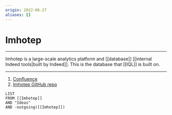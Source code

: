 ```yaml
---
origin: 2022-06-27
aliases: []
---
```

# Imhotep
---
Imhotep is a large-scale analytics platform and [[database]] [[internal Indeed tools|built by Indeed]]. This is the database that [[IQL]] is built on.

---
1. [Confluence](https://wiki.indeed.com/display/eng/Imhotep)
2. [Imhotep GitHub repo](https://github.com/indeedeng/imhotep)
```dataview
LIST 
FROM [[Imhotep]]
AND "Ideas"
AND -outgoing([[Imhotep]])
```

